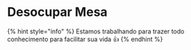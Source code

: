 # Desocupar Mesa

{% hint style="info" %}
Estamos trabalhando para trazer todo conhecimento para facilitar sua vida 👍
{% endhint %}
